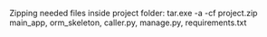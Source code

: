 Zipping needed files inside project folder:
tar.exe -a -cf project.zip main_app, orm_skeleton, caller.py, manage.py, requirements.txt
